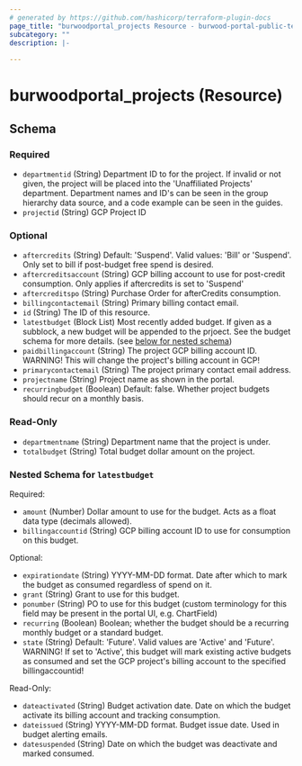 ```yaml
---
# generated by https://github.com/hashicorp/terraform-plugin-docs
page_title: "burwoodportal_projects Resource - burwood-portal-public-terraform-provider"
subcategory: ""
description: |-
  
---
```


# burwoodportal_projects (Resource)





<!-- schema generated by tfplugindocs -->
## Schema

### Required

- `departmentid` (String) Department ID to for the project. If invalid or not given, the project will be placed into the 'Unaffiliated Projects' department. Department names and ID's can be seen in the group hierarchy data source, and a code example can be seen in the guides.
- `projectid` (String) GCP Project ID

### Optional

- `aftercredits` (String) Default: 'Suspend'. Valid values: 'Bill' or 'Suspend'. Only set to bill if post-budget free spend is desired.
- `aftercreditsaccount` (String) GCP billing account to use for post-credit consumption. Only applies if aftercredits is set to 'Suspend'
- `aftercreditspo` (String) Purchase Order for afterCredits consumption.
- `billingcontactemail` (String) Primary billing contact email.
- `id` (String) The ID of this resource.
- `latestbudget` (Block List) Most recently added budget. If given as a subblock, a new budget will be appended to the prjoect. See the budget schema for more details. (see [below for nested schema](#nestedblock--latestbudget))
- `paidbillingaccount` (String) The project GCP billing account ID. WARNING! This will change the project's billing account in GCP!
- `primarycontactemail` (String) The project primary contact email address.
- `projectname` (String) Project name  as shown in the portal.
- `recurringbudget` (Boolean) Default: false. Whether project budgets should recur on a monthly basis.

### Read-Only

- `departmentname` (String) Department name that the project is under.
- `totalbudget` (String) Total budget dollar amount on the project.

<a id="nestedblock--latestbudget"></a>
### Nested Schema for `latestbudget`

Required:

- `amount` (Number) Dollar amount to use for the budget. Acts as a float data type (decimals allowed).
- `billingaccountid` (String) GCP billing account ID to use for consumption on this budget.

Optional:

- `expirationdate` (String) YYYY-MM-DD format. Date after which to mark the budget as consumed regardless of spend on it.
- `grant` (String) Grant to use for this budget.
- `ponumber` (String) PO to use for this budget (custom terminology for this field may be present in the portal UI, e.g. ChartField)
- `recurring` (Boolean) Boolean; whether the budget should be a recurring monthly budget or a standard budget.
- `state` (String) Default: 'Future'. Valid values are 'Active' and 'Future'. WARNING! If set to 'Active', this budget will mark existing active budgets as consumed and set the GCP project's billing account to the specified billingaccountid!

Read-Only:

- `dateactivated` (String) Budget activation date. Date on which the budget activate its billing account and tracking consumption.
- `dateissued` (String) YYYY-MM-DD format. Budget issue date. Used in budget alerting emails.
- `datesuspended` (String) Date on which the budget was deactivate and marked consumed.


